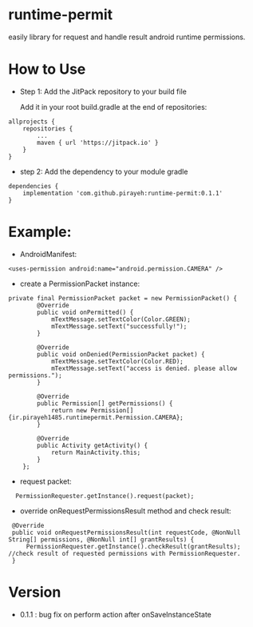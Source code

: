 # runtime-permit
easily library for request and handle result android runtime permissions.


# How to Use

* Step 1: Add the JitPack repository to your build file

  Add it in your root build.gradle at the end of repositories:

```
allprojects {
    repositories {
        ...
        maven { url 'https://jitpack.io' }
    }
}
```

* step 2: Add the dependency to your module gradle 
```
dependencies {
    implementation 'com.github.pirayeh:runtime-permit:0.1.1'
}
```

# Example:

* AndroidManifest:

```
<uses-permission android:name="android.permission.CAMERA" />
```

* create a PermissionPacket instance:

```
private final PermissionPacket packet = new PermissionPacket() {
        @Override
        public void onPermitted() {
            mTextMessage.setTextColor(Color.GREEN);
            mTextMessage.setText("successfully!");
        }

        @Override
        public void onDenied(PermissionPacket packet) {
            mTextMessage.setTextColor(Color.RED);
            mTextMessage.setText("access is denied. please allow permissions.");
        }

        @Override
        public Permission[] getPermissions() {
            return new Permission[]{ir.pirayeh1485.runtimepermit.Permission.CAMERA};
        }

        @Override
        public Activity getActivity() {
            return MainActivity.this;
        }
    };
```
  
  * request packet:
  
```
  PermissionRequester.getInstance().request(packet);
```
 
 * override onRequestPermissionsResult method and check result:
 
 ```
  @Override
  public void onRequestPermissionsResult(int requestCode, @NonNull String[] permissions, @NonNull int[] grantResults) {
      PermissionRequester.getInstance().checkResult(grantResults); //check result of requested permissions with PermissionRequester.
  }
```

# Version

* 0.1.1 :
 bug fix on perform action after onSaveInstanceState
